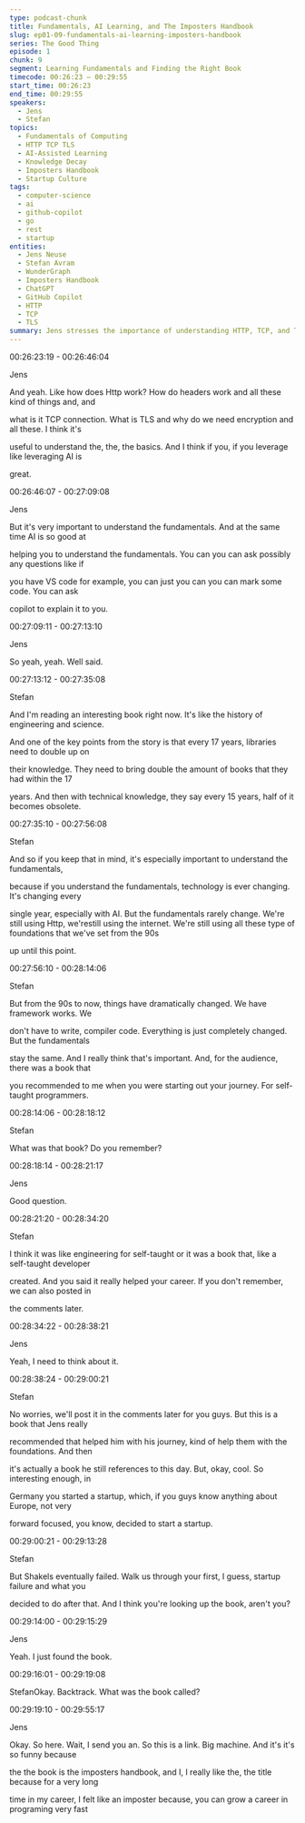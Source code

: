 ```yaml
---
type: podcast-chunk
title: Fundamentals, AI Learning, and The Imposters Handbook
slug: ep01-09-fundamentals-ai-learning-imposters-handbook
series: The Good Thing
episode: 1
chunk: 9
segment: Learning Fundamentals and Finding the Right Book
timecode: 00:26:23 – 00:29:55
start_time: 00:26:23
end_time: 00:29:55
speakers:
  - Jens
  - Stefan
topics:
  - Fundamentals of Computing
  - HTTP TCP TLS
  - AI-Assisted Learning
  - Knowledge Decay
  - Imposters Handbook
  - Startup Culture
tags:
  - computer-science
  - ai
  - github-copilot
  - go
  - rest
  - startup
entities:
  - Jens Neuse
  - Stefan Avram
  - WunderGraph
  - Imposters Handbook
  - ChatGPT
  - GitHub Copilot
  - HTTP
  - TCP
  - TLS
summary: Jens stresses the importance of understanding HTTP, TCP, and TLS even when using AI assistants like GitHub Copilot. Stefan adds that while frameworks evolve quickly, fundamentals stay constant, making them essential for career longevity. Jens shares how The Imposter’s Handbook helped him overcome self-doubt and deepen his understanding early in his career. The conversation transitions toward Shakealert’s eventual failure and lessons learned
---
```



00:26:23:19 - 00:26:46:04

Jens

And yeah. Like how does Http work? How do headers work and all these kind of things and, and

what is it TCP connection. What is TLS and why do we need encryption and all these. I think it's

useful to understand the, the, the basics. And I think if you, if you leverage like leveraging AI is

great.

00:26:46:07 - 00:27:09:08

Jens

But it's very important to understand the fundamentals. And at the same time AI is so good at

helping you to understand the fundamentals. You can you can ask possibly any questions like if

you have VS code for example, you can just you can you can mark some code. You can ask

copilot to explain it to you.

00:27:09:11 - 00:27:13:10

Jens

So yeah, yeah. Well said.

00:27:13:12 - 00:27:35:08

Stefan

And I'm reading an interesting book right now. It's like the history of engineering and science.

And one of the key points from the story is that every 17 years, libraries need to double up on

their knowledge. They need to bring double the amount of books that they had within the 17

years. And then with technical knowledge, they say every 15 years, half of it becomes obsolete.

00:27:35:10 - 00:27:56:08

Stefan

And so if you keep that in mind, it's especially important to understand the fundamentals,

because if you understand the fundamentals, technology is ever changing. It's changing every

single year, especially with AI. But the fundamentals rarely change. We're still using Http, we'restill using the internet. We're still using all these type of foundations that we've set from the 90s

up until this point.

00:27:56:10 - 00:28:14:06

Stefan

But from the 90s to now, things have dramatically changed. We have framework works. We

don't have to write, compiler code. Everything is just completely changed. But the fundamentals

stay the same. And I really think that's important. And, for the audience, there was a book that

you recommended to me when you were starting out your journey. For self-taught programmers.

00:28:14:06 - 00:28:18:12

Stefan

What was that book? Do you remember?

00:28:18:14 - 00:28:21:17

Jens

Good question.

00:28:21:20 - 00:28:34:20

Stefan

I think it was like engineering for self-taught or it was a book that, like a self-taught developer

created. And you said it really helped your career. If you don't remember, we can also posted in

the comments later.

00:28:34:22 - 00:28:38:21

Jens

Yeah, I need to think about it.

00:28:38:24 - 00:29:00:21

Stefan

No worries, we'll post it in the comments later for you guys. But this is a book that Jens really

recommended that helped him with his journey, kind of help them with the foundations. And then

it's actually a book he still references to this day. But, okay, cool. So interesting enough, in

Germany you started a startup, which, if you guys know anything about Europe, not very

forward focused, you know, decided to start a startup.

00:29:00:21 - 00:29:13:28

Stefan

But Shakels eventually failed. Walk us through your first, I guess, startup failure and what you

decided to do after that. And I think you're looking up the book, aren't you?

00:29:14:00 - 00:29:15:29

Jens

Yeah. I just found the book.

00:29:16:01 - 00:29:19:08

StefanOkay. Backtrack. What was the book called?

00:29:19:10 - 00:29:55:17

Jens

Okay. So here. Wait, I send you an. So this is a link. Big machine. And it's it's so funny because

the the book is the imposters handbook, and I, I really like the, the title because for a very long

time in my career, I felt like an imposter because, you can grow a career in programing very fast

